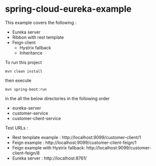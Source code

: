 # spring-cloud-eureka-example

This example covers the following :

- Eureka server
- Ribbon with rest template
- Feign client
  - Hystrix fallback
  - Inheritance

To run this project

    mvn clean install

then execute

    mvn spring-boot:run

in the all the below directories in the following order
- eureka-server
- customer-service
- customer-client-service

Test URLs :

- Rest template example : http://localhost:9099/customer-client/1
- Feign example : http://localhost:9099/customer-client-feign/1
- Feign example with Hystrix fallback: http://localhost:9099/customer-client-feign/8
- Eureka server : http://localhost:8761/